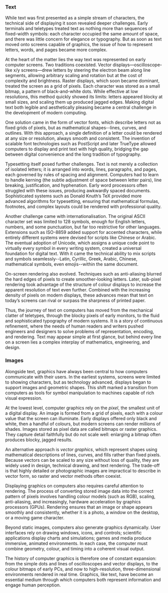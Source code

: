 
### Text

While text was first presented as a simple stream of characters, the technical
side of displaying it soon revealed deeper challenges. Early terminals and teletypes
treated text as nothing more than sequences of fixed-width symbols: each character
occupied the same amount of space, and there was little concern for elegance or
typography. But as soon as text moved onto screens capable of graphics, the issue
of how to represent letters, words, and pages became more complex.

At the heart of the matter lies the way text was represented on early computer screens.
Two traditions coexisted. Vector displays—oscilloscope-like x/y screens—drew letters
by steering the electron beam along line segments, allowing arbitrary scaling and
rotation but at the cost of complexity and brightness. Raster displays, which soon
became dominant, treated the screen as a grid of pixels. Each character was stored
as a small bitmap, a pattern of black-and-white dots. While effective at low resolutions,
this method quickly showed its limits: letters appeared blocky at small sizes, and
scaling them up produced jagged edges. Making digital text both legible and
aesthetically pleasing became a central challenge in the development of modern computing.

One solution came in the form of vector fonts, which describe letters not as fixed
grids of pixels, but as mathematical shapes--lines, curves, and outlines. With this
approach, a single definition of a letter could be rendered at any size or resolution,
always smooth and consistent. The invention of scalable font technologies such as
PostScript and later TrueType allowed computers to display and print text with high
quality, bridging the gap between digital convenience and the long tradition of
typography.

Typesetting itself posed further challenges. Text is not merely a collection of isolated
letters; it is arranged into words, lines, paragraphs, and pages, each governed by rules
of spacing and alignment. Computers had to learn to handle kerning (the subtle adjustment
of space between letter pairs), line breaking, justification, and hyphenation. Early word
processors often struggled with these issues, producing awkwardly spaced documents.
Sophisticated systems such as Donald Knuth’s TeX provided more advanced algorithms for
typesetting, ensuring that mathematical formulas, footnotes, and complex layouts could
be rendered with professional quality.

Another challenge came with internationalisation. The original ASCII character set was
limited to 128 symbols, enough for English letters, numbers, and some punctuation, but
far too restrictive for other languages. Extensions such as ISO-8859 added support for
accented characters, while entirely different systems were devised for scripts like
Chinese or Arabic. The eventual adoption of Unicode, which assigns a unique code point
to virtually every symbol in every writing system, created a universal foundation for
digital text. With it came the technical ability to mix scripts and symbols
seamlessly--Latin, Cyrillic, Greek, Arabic, Chinese, mathematical symbols, even
emojis--within the same document.

On-screen rendering also evolved. Techniques such as anti-aliasing blurred the hard edges
of pixels to create smoother-looking letters. Later, sub-pixel rendering took advantage
of the structure of colour displays to increase the apparent resolution of text even further.
Combined with the increasing density of pixels on modern displays, these advances mean that
text on today’s screens can rival or surpass the sharpness of printed paper.

Thus, the journey of text on computers has moved from the mechanical clatter of teletypes,
through the blocky pixels of early monitors, to the fluid and sophisticated typography of
modern systems. It is a story of continuous refinement, where the needs of human readers
and writers pushed engineers and designers to solve problems of representation, encoding,
and rendering. Text may appear simple at first glance, but behind every line on a screen
lies a complex interplay of mathematics, engineering, and design.




### Images

Alongside text, graphics have always been central to how computers communicate with their
users. In the earliest systems, screens were limited to showing characters, but as technology
advanced, displays began to support images and geometric shapes. This shift marked a
transition from computers as tools for symbol manipulation to machines capable of rich
visual expression.

At the lowest level, computer graphics rely on the *pixel*, the smallest unit of a digital
display. An image is formed from a grid of pixels, each with a colour value that the screen
can illuminate. Early displays offered only black and white, then a handful of colours, but
modern screens can render millions of shades. Images stored as pixel data are called bitmaps
or raster graphics. They capture detail faithfully but do not scale well: enlarging a bitmap
often produces blocky, jagged results.

An alternative approach is *vector graphics*, which represent shapes using mathematical
descriptions of lines, curves, and fills rather than fixed pixels. Because vectors can be
scaled to any size without loss of quality, they are widely used in design, technical drawing,
and text rendering. The trade-off is that highly detailed or photographic images are
impractical to describe in vector form, so raster and vector methods often coexist.

Displaying graphics on computers also requires careful attention to rendering. The process of
converting stored image data into the correct pattern of pixels involves handling colour models
(such as RGB), scaling, anti-aliasing, and increasingly, hardware acceleration by graphics
processors (GPUs). Rendering ensures that an image or shape appears smoothly and consistently,
whether it is a photo, a window on the desktop, or a moving game character.

Beyond static images, computers also generate graphics dynamically. User interfaces rely on
drawing windows, icons, and controls; scientific applications display charts and simulations;
games and media produce immersive, animated environments. In each case, the computer must
combine geometry, colour, and timing into a coherent visual output.

The history of computer graphics is therefore one of constant expansion: from the simple dots
and lines of oscilloscopes and vector displays, to the colour bitmaps of early PCs, and now to
high-resolution, three-dimensional environments rendered in real time. Graphics, like text,
have become an essential medium through which computers both represent information and
engage human perception.

